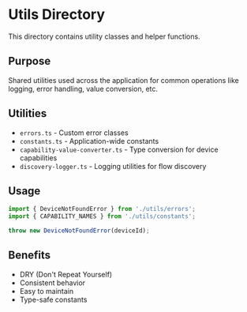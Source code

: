 # Utils Directory

This directory contains utility classes and helper functions.

## Purpose
Shared utilities used across the application for common operations like logging, error handling, value conversion, etc.

## Utilities
- `errors.ts` - Custom error classes
- `constants.ts` - Application-wide constants
- `capability-value-converter.ts` - Type conversion for device capabilities
- `discovery-logger.ts` - Logging utilities for flow discovery

## Usage
```typescript
import { DeviceNotFoundError } from './utils/errors';
import { CAPABILITY_NAMES } from './utils/constants';

throw new DeviceNotFoundError(deviceId);
```

## Benefits
- DRY (Don't Repeat Yourself)
- Consistent behavior
- Easy to maintain
- Type-safe constants
